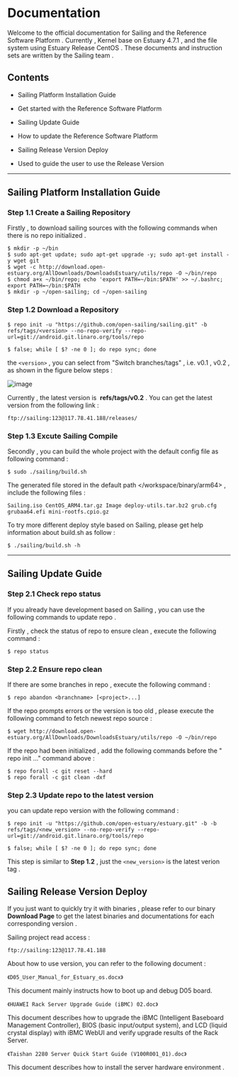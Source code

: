 # Documentation

  Welcome to the official documentation for Sailing and the Reference Software Platform . Currently , Kernel base on Estuary 4.7.1 , and the file system using Estuary Release CentOS . These documents and instruction sets are written by the Sailing team .

## Contents

- Sailing Platform Installation Guide

 - Get started with the Reference Software Platform

- Sailing Update Guide

 - How to update the Reference Software Platform

- Sailing Release Version Deploy

 - Used to guide the user to use the Release Version

***

## Sailing Platform Installation Guide

### Step 1.1 Create a Sailing Repository

Firstly , to download sailing sources with the following commands when there is no repo initialized .

    $ mkdir -p ~/bin
    $ sudo apt-get update; sudo apt-get upgrade -y; sudo apt-get install -y wget git 
    $ wget -c http://download.open-estuary.org/AllDownloads/DownloadsEstuary/utils/repo -O ~/bin/repo
    $ chmod a+x ~/bin/repo; echo 'export PATH=~/bin:$PATH' >> ~/.bashrc; export PATH=~/bin:$PATH
    $ mkdir -p ~/open-sailing; cd ~/open-sailing

### Step 1.2 Download a Repository

    $ repo init -u "https://github.com/open-sailing/sailing.git" -b refs/tags/<version> --no-repo-verify --repo-url=git://android.git.linaro.org/tools/repo

    $ false; while [ $? -ne 0 ]; do repo sync; done

the `<version>` , you can select from "Switch branches/tags" , i.e. v0.1 , v0.2 , as shown in the figure below steps :

![image](https://github.com/open-sailing/sailing/blob/master/screenshots/version_select.png)

Currently , the latest version is  **refs/tags/v0.2** .
You can get the latest version from the following link :

    ftp://sailing:123@117.78.41.188/releases/
### Step 1.3 Excute Sailing Compile

Secondly , you can build the whole project with the default config file as following command :

    $ sudo ./sailing/build.sh
The generated file stored in the default path </workspace/binary/arm64> , include the following files :

    Sailing.iso CentOS_ARM4.tar.gz Image deploy-utils.tar.bz2 grub.cfg grubaa64.efi mini-rootfs.cpio.gz
To try more different deploy style based on Sailing, please get help information about build.sh as follow :

    $ ./sailing/build.sh -h

***

## Sailing Update Guide

### Step 2.1 Check repo status 

If you already have development based on Sailing , you can use the following commands to update repo .

Firstly , check the status of repo to ensure clean , execute the following command :

    $ repo status

### Step 2.2 Ensure repo clean

If there are some branches in repo , execute the following command :

    $ repo abandon <branchname> [<project>...]
If the repo prompts errors or the version is too old , please execute the following command to fetch newest repo source :

    $ wget http://download.open-estuary.org/AllDownloads/DownloadsEstuary/utils/repo -O ~/bin/repo

If the repo had been initialized , add the following commands before the " repo init ..." command above :

    $ repo forall -c git reset --hard 
    $ repo forall -c git clean -dxf

### Step 2.3 Update repo to the latest version

you can update repo version with the following command :

    $ repo init -u "https://github.com/open-estuary/estuary.git" -b -b refs/tags/<new_version> --no-repo-verify --repo-url=git://android.git.linaro.org/tools/repo

    $ false; while [ $? -ne 0 ]; do repo sync; done

This step is similar to **Step 1.2** , just the `<new_version>` is the latest verion tag .

## Sailing Release Version Deploy

If you just want to quickly try it with binaries , please refer to our binary **Download Page** to get the latest binaries and documentations for each corresponding version .

Sailing project read access :

    ftp://sailing:123@117.78.41.188

About how to use version, you can refer to the following document :

    《D05_User_Manual_for_Estuary_os.docx》
This document mainly instructs how to boot up and debug D05 board.

    《HUAWEI Rack Server Upgrade Guide (iBMC) 02.doc》
This document describes how to upgrade the iBMC (Intelligent Baseboard Management Controller), BIOS (basic input/output system), and LCD (liquid crystal display) with iBMC WebUI and verify upgrade results of the Rack Server.

    《Taishan 2280 Server Quick Start Guide (V100R001_01).doc》
This document describes how to install the server hardware environment .
